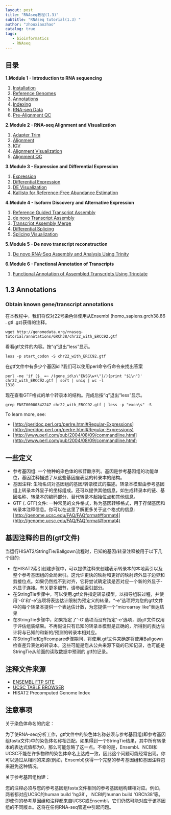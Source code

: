 ```yaml
---
layout: post
title: "RNAseq教程(1.3)"
subtitle: "RNAseq tutorial(1.3) "
author: "zhouxiaozhao"
catalog: true
tags:
   - bioinformatics
   - RNAseq
---
```


## 目录

**1.Module 1 - Introduction to RNA sequencing**

1. [Installation](https://www.zhouxiaozhao.cn/2020/11/17/RNAseq(1)/)
2. [Reference Genomes](https://www.zhouxiaozhao.cn/2020/11/28/RNAseq(2)/)
3. [Annotations](https://www.zhouxiaozhao.cn/2020/12/01/RNAseq(3)/)
4. [Indexing](https://www.zhouxiaozhao.cn/2020/12/03/RNAseq(4)/)
5. [RNA-seq Data](https://www.zhouxiaozhao.cn/2020/12/05/RNAseq(5)/)
6. [Pre-Alignment QC](https://www.zhouxiaozhao.cn/2020/12/08/RNAseq(6)/)

**2.Module 2 - RNA-seq Alignment and Visualization**

1. [Adapter Trim](https://www.zhouxiaozhao.cn/2020/12/10/RNAseq(7)/)
2. [Alignment](https://www.zhouxiaozhao.cn/2020/12/12/RNAseq(8)/)
3. [IGV](https://www.zhouxiaozhao.cn/2020/12/15/RNAseq(9)/)
4. [Alignment Visualization](https://www.zhouxiaozhao.cn/2020/12/17/RNAseq(10)/)
5. [Alignment QC](https://www.zhouxiaozhao.cn/2020/12/19/RNAseq(11)/)

**3.Module 3 - Expression and Differential Expression**

1. [Expression](https://www.zhouxiaozhao.cn/2020/12/22/RNAseq(12)/)
2. [Differential Expression](https://www.zhouxiaozhao.cn/2020/12/24/RNAseq(13)/)
3. [DE Visualization](https://www.zhouxiaozhao.cn/2020/12/26/RNAseq(14)/)
4. [Kallisto for Reference-Free Abundance Estimation](https://www.zhouxiaozhao.cn/2020/12/29/RNAseq(15)/)

**4.Module 4 - Isoform Discovery and Alternative Expression**

1. [Reference Guided Transcript Assembly](https://www.zhouxiaozhao.cn/2020/12/31/RNAseq(16)/)
2. [de novo Transcript Assembly](https://www.zhouxiaozhao.cn/2021/01/02/RNAseq(17)/)
3. [Transcript Assembly Merge](https://www.zhouxiaozhao.cn/2021/01/05/RNAseq(18)/)
4. [Differential Splicing](https://www.zhouxiaozhao.cn/2021/01/07/RNAseq(19)/)
5. [Splicing Visualization](https://www.zhouxiaozhao.cn/2021/01/09/RNAseq(20)/)

**5.Module 5 - De novo transcript reconstruction**

1. [De novo RNA-Seq Assembly and Analysis Using Trinity](https://www.zhouxiaozhao.cn/2021/01/12/RNAseq(21)/)

**6.Module 6 - Functional Annotation of Transcripts**

1. [Functional Annotation of Assembled Transcripts Using Trinotate](https://www.zhouxiaozhao.cn/2021/01/14/RNAseq(22)/)

## 1.3 Annotations

### Obtain known gene/transcript annotations

在本教程中，我们将仅对22号染色体使用从Ensembl (homo_sapiens.grch38.86 . gtl .gz)获得的注释。

```
wget http://genomedata.org/rnaseq-tutorial/annotations/GRCh38/chr22_with_ERCC92.gtf
```

看看gtf文件的内容。按“q”退出“less”显示。

```
less -p start_codon -S chr22_with_ERCC92.gtf
```

在gtf文件中有多少个基因id ?我们可以使用perl命令行命令来找出答案

```
perl -ne 'if ($_ =~ /(gene_id\s\"ENSG\w+\")/){print "$1\n"}' chr22_with_ERCC92.gtf | sort | uniq | wc -l
1318
```

现在查看GTF格式的单个转录本的结构。完成后按“q”退出“less”显示。

```
grep ENST00000342247 chr22_with_ERCC92.gtf | less -p "exon\s" -S
```

To learn more, see:

- [http://perldoc.perl.org/perlre.html#Regular-Expressions](http://perldoc.perl.org/perlre.html#Regular-Expressions)
- [http://www.perl.com/pub/2004/08/09/commandline.html](http://www.perl.com/pub/2004/08/09/commandline.html)

## 一些定义

- 参考基因组: 一个物种的染色体的核苷酸序列。基因是参考基因组的功能单位，基因注释描述了从这些基因座表达的转录本的结构。
- 基因注释: 生物名词对基因组的基因/转录模式的描述。转录本模型由参考基因组上转录本外显子的坐标组成。还可以提供其他信息，如生成转录本的链、基因名称、转录本的编码部分、替代转录本起始位点和其他信息。
- GTF (. GTF)文件: 一种常见的文件格式，称为基因转移格式，用于存储基因和转录本注释信息。你可以在这里了解更多关于这个格式的信息:[http://genome.ucsc.edu/FAQ/FAQformat#format4](http://genome.ucsc.edu/FAQ/FAQformat#format4)

## 基因注释的目的(gtf文件)

当运行HISAT2/StringTie/Ballgown流程时，已知的基因/转录注释被用于以下几个目的:

- 在HISAT2索引创建步骤中，可以提供注释来创建表示转录本的本地索引以及整个参考基因组的全局索引。这允许更快的映射和更好的映射跨外显子边界和剪接位点。如果仍然找不到对齐，它将尝试确定读是否对应一个新的外显子-外显子连接。有关更多细节，请参[阅索引部分](https://github.com/griffithlab/rnaseq_tutorial/wiki/Indexing)。
- 在StringTie步骤中，可以使用.gtf文件指定转录模型，以指导组装过程，并使用'-G'和'-e'选项将表达估计限制为预定义的转录。“-e”选项将为您的gtf文件中的每个转录本提供一个表达估计数，为您提供一个“microarray like”表达结果
- 在StringTie步骤中，如果指定了'-G'选项而没有指定'-e'选项，则gtf文件仅用于评估组装结果。不再假设只有已知的转录本模型是正确的，所得到的表达估计将与已知的和新的/预测的转录本相对应。
- 在StringTie和gffcompare步骤期间，将使用.gtf文件来确定将使用Ballgown检查差异表达的转录本。这些可能是您从公共来源下载的已知记录，也可能是StringTie从前面的读取数据中预测的.gtf的记录。

## 注释文件来源

- [ENSEMBL FTP SITE](http://useast.ensembl.org/info/data/ftp/index.html)
- [UCSC TABLE BROWSER](http://genome.ucsc.edu/)
- HISAT2 Precomputed Genome Index

## 注意事项

关于染色体命名的约定：

为了使RNA-seq分析工作，gtf文件中的染色体名称必须与参考基因组(即参考基因组fasta文件)中的染色体名称相匹配。如果得到一个StringTie结果，其中所有转录本的表达式值都为0，那么可能忽略了这一点。不幸的是，Ensembl、NCBI和UCSC不能在许多物种的染色体命名上达成一致，因此这个问题可能经常出现。你可以通过从相同的来源(例如，Ensembl)获得一个完整的参考基因组和基因注释包来避免这种情况。

关于参考基因组构建：

您的注释必须与您的参考基因组fasta文件相同的参考基因组构建相对应。例如，两者都对应UCSC的human build 'hg38'， NCBI的human build 'GRCh38'等。即使你的参考基因组和注释都来自UCSC或Ensembl，它们仍然可能对应于该基因组的不同版本。这将在任何RNA-seq管道中引起问题。